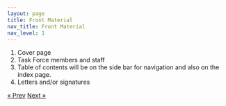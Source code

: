 ```yaml
---
layout: page
title: Front Material
nav_title: Front Material
nav_level: 1
---
```


1. Cover page
2. Task Force members and staff
3. Table of contents will be on the side bar for navigation and also on the index page.
4. Letters and/or signatures

<!-- Pagination -->
<div class="pagination">
  <a class="pagination-item older" href="{{ site.baseurl }}/index">&laquo; Prev</a>
  <a class="pagination-item newer" href="{{ site.baseurl }}/02-History">Next &raquo;</a>
</div>
